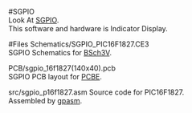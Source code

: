 #SGPIO  
Look At [SGPIO](http://en.wikipedia.org/wiki/SGPIO).  
This software and hardware is Indicator Display.

#Files
Schematics/SGPIO_PIC16F1827.CE3  
SGPIO Schematics for [BSch3V](http://www.suigyodo.com/online/schsoft.htm).  

PCB/sgpio_16f1827(140x40).pcb  
SGPIO PCB layout for [PCBE](http://www.vector.co.jp/soft/winnt/business/se056371.html).  

src/sgpio_p16f1827.asm
Source code for PIC16F1827.  
Assembled by [gpasm](http://gputils.sourceforge.net/).  

